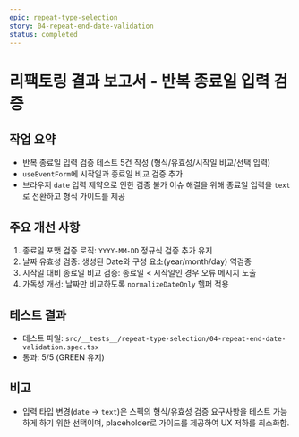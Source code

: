 ```yaml
---
epic: repeat-type-selection
story: 04-repeat-end-date-validation
status: completed
---
```


# 리팩토링 결과 보고서 - 반복 종료일 입력 검증

## 작업 요약
- 반복 종료일 입력 검증 테스트 5건 작성 (형식/유효성/시작일 비교/선택 입력)
- `useEventForm`에 시작일과 종료일 비교 검증 추가
- 브라우저 `date` 입력 제약으로 인한 검증 불가 이슈 해결을 위해 종료일 입력을 `text`로 전환하고 형식 가이드를 제공

## 주요 개선 사항
1. 종료일 포맷 검증 로직: `YYYY-MM-DD` 정규식 검증 추가 유지
2. 날짜 유효성 검증: 생성된 Date와 구성 요소(year/month/day) 역검증
3. 시작일 대비 종료일 비교 검증: 종료일 < 시작일인 경우 오류 메시지 노출
4. 가독성 개선: 날짜만 비교하도록 `normalizeDateOnly` 헬퍼 적용

## 테스트 결과
- 테스트 파일: `src/__tests__/repeat-type-selection/04-repeat-end-date-validation.spec.tsx`
- 통과: 5/5 (GREEN 유지)

## 비고
- 입력 타입 변경(`date` → `text`)은 스펙의 형식/유효성 검증 요구사항을 테스트 가능하게 하기 위한 선택이며, placeholder로 가이드를 제공하여 UX 저하를 최소화함.


